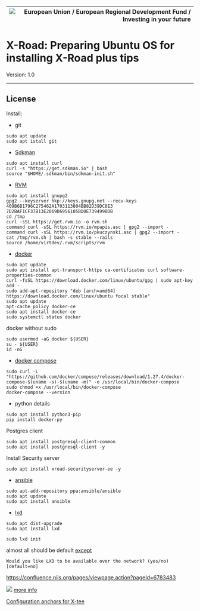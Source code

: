 
| ![European Union / European Regional Development Fund / Investing in your future](img/eu_rdf_75_en.png "Documents that are tagged with EU/SF logos must keep the logos until 1.1.2022, if it has not stated otherwise in the documentation. If new documentation is created  using EU/SF resources the logos must be tagged appropriately so that the deadline for logos could be found.") |
| -------------------------: |

# X-Road: Preparing Ubuntu OS for installing X-Road plus tips
Version: 1.0

---

## License

Install:
* git
```
sudo apt update
sudo apt istall git
```
 * [Sdkman](https://sdkman.io/install)
```
sudo apt install curl
curl -s "https://get.sdkman.io" | bash
source "$HOME/.sdkman/bin/sdkman-init.sh"
```

* [RVM](https://www.digitalocean.com/community/tutorials/how-to-install-ruby-on-rails-with-rvm-on-ubuntu-18-04)
```
sudo apt install gnupg2
gpg2 --keyserver hkp://keys.gnupg.net --recv-keys 409B6B1796C275462A1703113804BB82D39DC0E3 7D2BAF1CF37B13E2069D6956105BD0E739499BDB
cd /tmp
curl -sSL https://get.rvm.io -o rvm.sh
command curl -sSL https://rvm.io/mpapis.asc | gpg2 --import -
command curl -sSL https://rvm.io/pkuczynski.asc | gpg2 --import -
cat /tmp/rvm.sh | bash -s stable --rails
source /home/virtdev/.rvm/scripts/rvm 

```
 * [docker](https://www.digitalocean.com/community/tutorials/how-to-install-and-use-docker-on-ubuntu-20-04)
```
sudo apt update
sudo apt install apt-transport-https ca-certificates curl software-properties-common
curl -fsSL https://download.docker.com/linux/ubuntu/gpg | sudo apt-key add -
sudo add-apt-repository "deb [arch=amd64] https://download.docker.com/linux/ubuntu focal stable"
sudo apt update
apt-cache policy docker-ce
sudo apt install docker-ce
sudo systemctl status docker
```
docker without sudo
```
sudo usermod -aG docker ${USER}
su - ${USER}
id -nG
```
* [docker compose](https://www.digitalocean.com/community/tutorials/how-to-install-and-use-docker-compose-on-ubuntu-20-04)
```
sudo curl -L "https://github.com/docker/compose/releases/download/1.27.4/docker-compose-$(uname -s)-$(uname -m)" -o /usr/local/bin/docker-compose
sudo chmod +x /usr/local/bin/docker-compose
docker-compose --version
```
* python details
```
sudo apt install python3-pip
pip install docker-py
```
Postgres client
```
sudo apt install postgresql-client-common
sudo apt install postgresql-client -y
```
Install Security server
```
sudo apt install xroad-securityserver-ee -y
```

* [ansible](https://www.digitalocean.com/community/tutorials/how-to-install-and-configure-ansible-on-ubuntu-18-04)
```
sudo apt-add-repository ppa:ansible/ansible
sudo apt update
sudo apt install ansible
```
* [lxd](https://ubuntu.com/blog/installing-lxd-and-the-command-line-tool)
```
sudo apt dist-upgrade
sudo apt install lxd

sudo lxd init
```
almost all should be default [except](https://jointxroad.slack.com/archives/CA66FG50T/p1596442813025000?thread_ts=1596437339.021700&cid=CA66FG50T)

```Would you like LXD to be available over the network? (yes/no) [default=no]```

https://confluence.niis.org/pages/viewpage.action?pageId=6783483

![](img/addOCSPCert.png)
[more info](https://youtu.be/JiTAFRPDUeQ?t=1413)

[Configuration anchors for X-tee](https://x-tee.ee/anchors/)
